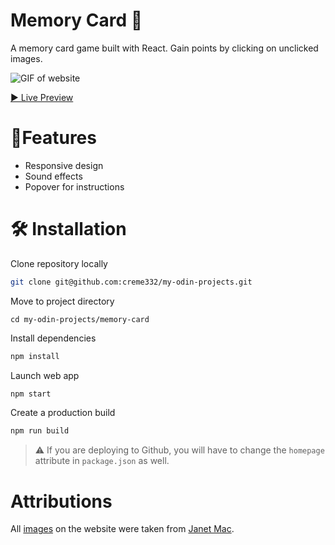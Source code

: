 # Memory Card 🧠

A memory card game built with React. Gain points by clicking on unclicked images. 

![GIF of website](memory.gif)

[▶ Live Preview](https://creme332.github.io/my-odin-projects/memory-card/build/)


# 🚀Features
- Responsive design
- Sound effects
- Popover for instructions

# 🛠 Installation
Clone repository locally
```bash
git clone git@github.com:creme332/my-odin-projects.git
```
Move to project directory
```
cd my-odin-projects/memory-card
```
Install dependencies
```bash
npm install
```
Launch web app  
```bash
npm start
```
Create a production build
```bash
npm run build
```
> ⚠ If you are deploying to Github, you will have to change the `homepage` attribute in `package.json` as well.

# Attributions
All [images](https://github.com/creme332/memory-card/tree/main/src/assets/images) on the website were taken from [Janet Mac](https://janet-mac.com/).

